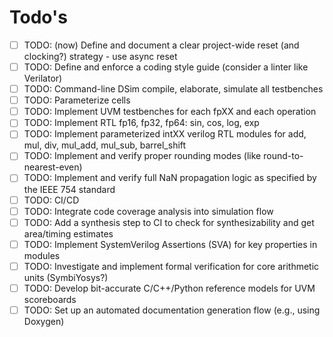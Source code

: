 # Todo's

- [ ] TODO: (now) Define and document a clear project-wide reset (and clocking?) strategy - use async reset
- [ ] TODO: Define and enforce a coding style guide (consider a linter like Verilator)
- [ ] TODO: Command-line DSim compile, elaborate, simulate all testbenches
- [ ] TODO: Parameterize cells
- [ ] TODO: Implement UVM testbenches for each fpXX and each operation
- [ ] TODO: Implement RTL fp16, fp32, fp64: sin, cos, log, exp
- [ ] TODO: Implement parameterized intXX verilog RTL modules for add, mul, div, mul_add, mul_sub, barrel_shift
- [ ] TODO: Implement and verify proper rounding modes (like round-to-nearest-even)
- [ ] TODO: Implement and verify full NaN propagation logic as specified by the IEEE 754 standard
- [ ] TODO: CI/CD
- [ ] TODO: Integrate code coverage analysis into simulation flow
- [ ] TODO: Add a synthesis step to CI to check for synthesizability and get area/timing estimates
- [ ] TODO: Implement SystemVerilog Assertions (SVA) for key properties in modules
- [ ] TODO: Investigate and implement formal verification for core arithmetic units (SymbiYosys?)
- [ ] TODO: Develop bit-accurate C/C++/Python reference models for UVM scoreboards
- [ ] TODO: Set up an automated documentation generation flow (e.g., using Doxygen)
